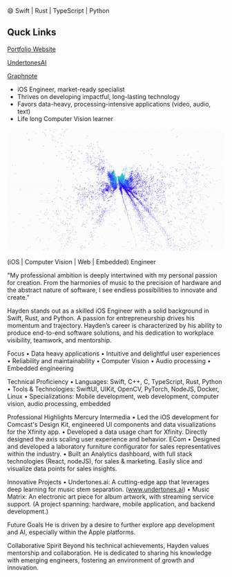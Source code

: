 😄 Swift | Rust | TypeScript | Python

## Quck Links

[Portfolio Website](https://haydenpennington.tech)

[UndertonesAI](https://www.undertones.ai)

[Graphnote](https://www.graphnote.app)

- iOS Engineer, market-ready specialist
- Thrives on developing impactful, long-lasting technology
- Favors data-heavy, processing-intensive applications (video, audio, text)
- Life long Computer Vision learner 

![vo](https://github.com/hpennington/mono-visual-odometry/raw/main/point_cloud.gif)


(iOS | Computer Vision | Web | Embedded) Engineer

"My professional ambition is deeply intertwined with my personal passion for creation. From the harmonies of music to the precision of hardware and the abstract nature of software, I see endless possibilities to innovate and create.”

Hayden stands out as a skilled iOS Engineer with a solid background in Swift, Rust, and Python. A passion for entrepreneurship drives his momentum and trajectory. Hayden’s career is characterized by his ability to produce end-to-end software solutions, and his dedication to workplace visibility, teamwork, and mentorship.

Focus 
 • Data heavy applications 
 • Intuitive and delightful user experiences
 • Reliability and maintainability
 • Computer Vision
 • Audio processing
 • Embedded engineering

Technical Proficiency
 • Languages: Swift, C++, C, TypeScript, Rust, Python
 • Tools & Technologies: SwiftUI, UIKit, OpenCV, PyTorch, NodeJS, Docker, Linux
 • Specializations: Mobile development, web development, computer vision, audio processing, embedded

Professional Highlights
Mercury Intermedia
 • Led the iOS development for Comcast's Design Kit, engineered UI components and data visualizations for the Xfinity app.
 • Developed a data usage chart for Xfinity. Directly designed the axis scaling user experience and behavior.
ECom
 • Designed and developed a laboratory furniture configurator for sales representatives within the industry.
 • Built an Analytics dashboard, with full stack technologies (React, nodeJS), for sales & marketing. Easily slice and visualize data points for sales insights.

Innovative Projects
 • Undertones.ai: A cutting-edge app that leverages deep learning for music stem separation. (www.undertones.ai)
 • Music Matrix: An electronic art piece for album artwork, with streaming service support. (A project spanning: hardware, mobile application, and backend development.)

Future Goals
He is driven by a desire to further explore app development and AI, especially within the Apple platforms. 

Collaborative Spirit
Beyond his technical achievements, Hayden values mentorship and collaboration. He is dedicated to sharing his knowledge with emerging engineers, fostering an environment of growth and innovation.

<!--
**hpennington/hpennington** is a ✨ _special_ ✨ repository because its `README.md` (this file) appears on your GitHub profile.

Here are some ideas to get you started:


-->
